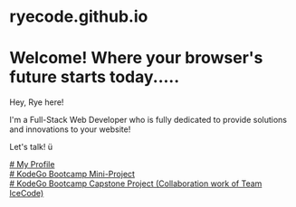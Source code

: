 # ryecode.github.io
<html>
<body>
<h1><b>
Welcome! Where your browser's future starts today.....
 </b></h1>
<p>Hey, Rye here!

I'm a Full-Stack Web Developer who is fully dedicated to provide solutions and innovations to your website! 
 
Let's talk! ü
  
</p>
<dt>
<a href="https://ryecode.github.io/ryecode/portfolio/home"># My Profile</a>
</dt>
<dt>
<a href="https://ryecorral.github.io/mp2/home"># KodeGo Bootcamp Mini-Project</a>
</dt>
<dt>
<a href="https://etiket-com-mu.vercel.app/?fbclid=IwAR3QaMzU2ISQ3g-lgusgP7HLWnShxRH2xnzXnXPVK_od1X_4OfefXvKUZ-0"># KodeGo Bootcamp Capstone Project (Collaboration work of Team IceCode)</a>
</dt>
</body>
</html>
